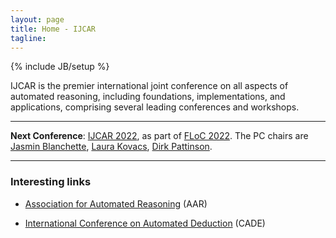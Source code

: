 ```yaml
---
layout: page
title: Home - IJCAR
tagline: 
---
```

{% include JB/setup %}

IJCAR is the premier international joint conference on all aspects of automated reasoning, including foundations, implementations, and applications, comprising several leading conferences and workshops.

-----

<div class="alert alert-info" role="alert">
	<strong>Next Conference</strong>: 
    <A HREF="https://easychair.org/smart-program/FLoC2022/IJCAR-index.html">IJCAR 2022</A>,
    as part of <A HREF="https://floc2022.org">FLoC 2022</A>. The PC chairs are 
    <A HREF="https://research.vu.nl/en/persons/jasmin-christian-blanchette">
    Jasmin Blanchette</A>,
    <A HREF="https://forsyte.at/people/kovacs/">Laura Kovacs</A>,
    <A HREF="http://users.cecs.anu.edu.au/~dpattinson/">Dirk Pattinson</A>.
</div>

-----

### Interesting links

- <a href="http://www.aarinc.org" target="_top">Association for Automated Reasoning</a> (AAR)

- <a href="http://www.cadeinc.org" target="_top">International Conference on Automated Deduction</a> (CADE)
